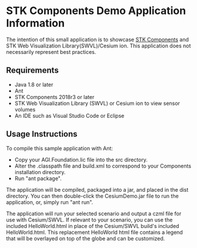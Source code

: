 # STK Components Demo Application Information

The intention of this small application is to showcase [STK Components](http://help.agi.com/AGIComponents/html/Welcome.htm) and
STK Web Visualization Library(SWVL)/Cesium ion. This application does not necessarily represent best practices.

## Requirements

* Java 1.8 or later
* Ant
* STK Components 2018r3 or later
* STK Web Visualization Library (SWVL) or Cesium ion to view sensor volumes
* An IDE such as Visual Studio Code or Eclipse

## Usage Instructions

To compile this sample application with Ant:

* Copy your AGI.Foundation.lic file into the src directory.
* Alter the .classpath file and build.xml to correspond to your Components installation directory.
* Run "ant package".  

The application will be compiled, packaged into a jar, and placed in the dist 
directory.  You can then double-click the CesiumDemo.jar file to run the 
application, or, simply run "ant run".

The application will run your selected scenario and output a czml file for use with Cesium/SWVL. 
If relevant to your scenario, you can use the included HelloWorld.html in place of the Cesium/SWVL build's 
included HelloWorld.html. This replacement HelloWorld html file contains a legend that will be overlayed on top of the globe and can be customized.

